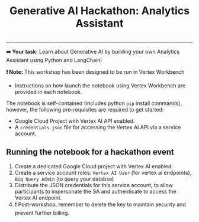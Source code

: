 <h1 align="center"> Generative AI Hackathon: Analytics Assistant</h1>
<table align="center">
</table>
<hr>

**➡️ Your task:** Learn about Generative AI by building your own Analytics Assistant using Python and LangChain!

**❗ Note:** This workshop has been designed to be run in Vertex Workbench

- Instructions on how launch the notebook using Vertex Workbench are provided in each notebook.

The notebook is self-contained (includes python `pip` install commands), however, the following pre-requisites are required to get started:
- Google Cloud Project with Vertex AI API enabled.
- A `credentials.json` file for accessing the Vertex AI API via a service account.


## Running the notebook for a hackathon event

1. Create a dedicated Google Cloud project with Vertex AI enabled.
2. Create a service account roles: `Vertex AI User` (for vertex ai endpoints), `Biq Query Admin` (to query your databse)
3. Distribute the JSON credentials for this service account, to allow participants to impersonate the SA and authenticate to access the Vertex AI endpoint.
4. ❗ Post-workshop, remember to delete the key to maintain security and prevent further billing.
